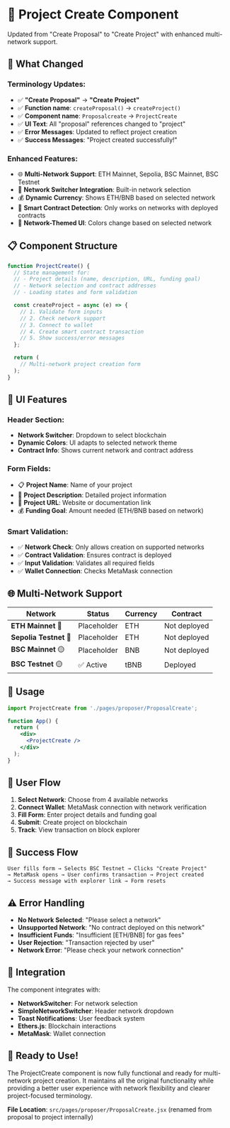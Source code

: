 # 🚀 Project Create Component

Updated from "Create Proposal" to "Create Project" with enhanced multi-network support.

## 🎯 What Changed

### **Terminology Updates:**
- ✅ **"Create Proposal"** → **"Create Project"**
- ✅ **Function name**: `createProposal()` → `createProject()`
- ✅ **Component name**: `Proposalcreate` → `ProjectCreate`
- ✅ **UI Text**: All "proposal" references changed to "project"
- ✅ **Error Messages**: Updated to reflect project creation
- ✅ **Success Messages**: "Project created successfully!"

### **Enhanced Features:**
- 🌐 **Multi-Network Support**: ETH Mainnet, Sepolia, BSC Mainnet, BSC Testnet
- 🔄 **Network Switcher Integration**: Built-in network selection
- 💰 **Dynamic Currency**: Shows ETH/BNB based on selected network
- 🔗 **Smart Contract Detection**: Only works on networks with deployed contracts
- 🎨 **Network-Themed UI**: Colors change based on selected network

## 📋 Component Structure

```jsx
function ProjectCreate() {
  // State management for:
  // - Project details (name, description, URL, funding goal)
  // - Network selection and contract addresses
  // - Loading states and form validation

  const createProject = async (e) => {
    // 1. Validate form inputs
    // 2. Check network support
    // 3. Connect to wallet
    // 4. Create smart contract transaction
    // 5. Show success/error messages
  };

  return (
    // Multi-network project creation form
  );
}
```

## 🎨 UI Features

### **Header Section:**
- **Network Switcher**: Dropdown to select blockchain
- **Dynamic Colors**: UI adapts to selected network theme
- **Contract Info**: Shows current network and contract address

### **Form Fields:**
- 📋 **Project Name**: Name of your project
- 📝 **Project Description**: Detailed project information
- 🔗 **Project URL**: Website or documentation link
- 💰 **Funding Goal**: Amount needed (ETH/BNB based on network)

### **Smart Validation:**
- ✅ **Network Check**: Only allows creation on supported networks
- ✅ **Contract Validation**: Ensures contract is deployed
- ✅ **Input Validation**: Validates all required fields
- ✅ **Wallet Connection**: Checks MetaMask connection

## 🌐 Multi-Network Support

| Network | Status | Currency | Contract |
|---------|--------|----------|----------|
| **ETH Mainnet** 🔷 | Placeholder | ETH | Not deployed |
| **Sepolia Testnet** 🔷 | Placeholder | ETH | Not deployed |
| **BSC Mainnet** 🟡 | Placeholder | BNB | Not deployed |
| **BSC Testnet** 🟡 | ✅ Active | tBNB | Deployed |

## 🔧 Usage

```jsx
import ProjectCreate from './pages/proposer/ProposalCreate';

function App() {
  return (
    <div>
      <ProjectCreate />
    </div>
  );
}
```

## 📱 User Flow

1. **Select Network**: Choose from 4 available networks
2. **Connect Wallet**: MetaMask connection with network verification
3. **Fill Form**: Enter project details and funding goal
4. **Submit**: Create project on blockchain
5. **Track**: View transaction on block explorer

## 🎉 Success Flow

```
User fills form → Selects BSC Testnet → Clicks "Create Project" 
→ MetaMask opens → User confirms transaction → Project created
→ Success message with explorer link → Form resets
```

## ⚠️ Error Handling

- **No Network Selected**: "Please select a network"
- **Unsupported Network**: "No contract deployed on this network"
- **Insufficient Funds**: "Insufficient [ETH/BNB] for gas fees"
- **User Rejection**: "Transaction rejected by user"
- **Network Error**: "Please check your network connection"

## 🔗 Integration

The component integrates with:
- **NetworkSwitcher**: For network selection
- **SimpleNetworkSwitcher**: Header network dropdown
- **Toast Notifications**: User feedback system
- **Ethers.js**: Blockchain interactions
- **MetaMask**: Wallet connection

## 🚀 Ready to Use!

The ProjectCreate component is now fully functional and ready for multi-network project creation. It maintains all the original functionality while providing a better user experience with network flexibility and clearer project-focused terminology.

**File Location**: `src/pages/proposer/ProposalCreate.jsx` (renamed from proposal to project internally)